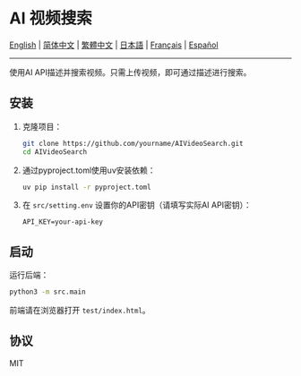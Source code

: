 # AI 视频搜索

[English](README.md) | [简体中文](README_zh-CN.md) | [繁體中文](README_zh-TW.md) | [日本語](README_ja.md) | [Français](README_fr.md) | [Español](README_es.md)

---

使用AI API描述并搜索视频。只需上传视频，即可通过描述进行搜索。

## 安装
1. 克隆项目：
   ```bash
   git clone https://github.com/yourname/AIVideoSearch.git
   cd AIVideoSearch
   ```
2. 通过pyproject.toml使用uv安装依赖：
   ```bash
   uv pip install -r pyproject.toml
   ```
3. 在 `src/setting.env` 设置你的API密钥（请填写实际AI API密钥）：
   ```env
   API_KEY=your-api-key
   ```

## 启动
运行后端：
```bash
python3 -m src.main
```
前端请在浏览器打开 `test/index.html`。

## 协议
MIT
